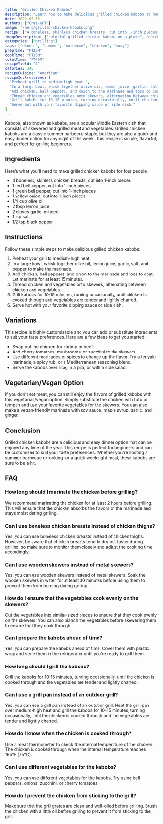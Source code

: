 ```yaml
---
title: "Grilled Chicken Kabobs"
description: "Learn how to make delicious grilled chicken kabobs at home with this easy recipe. Perfect for a summer barbecue or a weeknight dinner!"
date: 2022-06-15
authors: ["Chat-GPT"]
image: "/hero/grilled-chicken-kabobs.png"
recipe: ["4 boneless, skinless chicken breasts, cut into 1-inch pieces", "1 red bell pepper, cut into 1-inch pieces", "1 green bell pepper, cut into 1-inch pieces", "1 yellow onion, cut into 1-inch pieces", "1/4 cup olive oil", "2 tbsp lemon juice", "2 cloves garlic, minced", "1 tsp salt", "1/2 tsp black pepper"]
imageDescription: ["colorful grilled chicken kabobs on a plate", "chicken skewers with vegetables", "grilled chicken kabobs with bell peppers and onions", "juicy chicken kabobs"]
categories: ["grilling"]
tags: ["dinner", "summer", "barbecue", "chicken", "easy"]
prepTime: "PT25M"
cookTime: "PT15M"
totalTime: "PT40M"
recipeYield: "4"
calories: 340
recipeCuisine: "American"
recipeInstructions: [
  "Preheat grill to medium-high heat.",
  "In a large bowl, whisk together olive oil, lemon juice, garlic, salt, and pepper to make marinade.",
  "Add chicken, bell peppers, and onion to the marinade and toss to coat. Let marinate for at least 15 minutes.",
  "Thread chicken and vegetables onto skewers, alternating between chicken and vegetables.",
  "Grill kabobs for 10-15 minutes, turning occasionally, until chicken is cooked through and vegetables are tender and lightly charred.",
  "Serve hot with your favorite dipping sauce or side dish."
]
---
```


Kabobs, also known as kebabs, are a popular Middle Eastern dish that consists of skewered and grilled meat and vegetables. Grilled chicken kabobs are a classic summer barbecue staple, but they are also a quick and easy dinner option for any night of the week. This recipe is simple, flavorful, and perfect for grilling beginners.

## Ingredients

Here's what you'll need to make grilled chicken kabobs for four people:

- 4 boneless, skinless chicken breasts, cut into 1-inch pieces
- 1 red bell pepper, cut into 1-inch pieces
- 1 green bell pepper, cut into 1-inch pieces
- 1 yellow onion, cut into 1-inch pieces
- 1/4 cup olive oil
- 2 tbsp lemon juice
- 2 cloves garlic, minced
- 1 tsp salt
- 1/2 tsp black pepper

## Instructions

Follow these simple steps to make delicious grilled chicken kabobs:

1. Preheat your grill to medium-high heat.
2. In a large bowl, whisk together olive oil, lemon juice, garlic, salt, and pepper to make the marinade.
3. Add chicken, bell peppers, and onion to the marinade and toss to coat. Let marinate for at least 15 minutes.
4. Thread chicken and vegetables onto skewers, alternating between chicken and vegetables.
5. Grill kabobs for 10-15 minutes, turning occasionally, until chicken is cooked through and vegetables are tender and lightly charred.
6. Serve hot with your favorite dipping sauce or side dish.

## Variations

This recipe is highly customizable and you can add or substitute ingredients to suit your taste preferences. Here are a few ideas to get you started:

- Swap out the chicken for shrimp or beef.
- Add cherry tomatoes, mushrooms, or zucchini to the skewers.
- Use different marinades or spices to change up the flavor. Try a teriyaki marinade, a spicy rub, or a Mediterranean seasoning blend.
- Serve the kabobs over rice, in a pita, or with a side salad.

## Vegetarian/Vegan Option

If you don't eat meat, you can still enjoy the flavors of grilled kabobs with this vegetarian/vegan option. Simply substitute the chicken with tofu or tempeh and use your favorite vegetables for the skewers. You can also make a vegan-friendly marinade with soy sauce, maple syrup, garlic, and ginger.

## Conclusion

Grilled chicken kabobs are a delicious and easy dinner option that can be enjoyed any time of the year. This recipe is perfect for beginners and can be customized to suit your taste preferences. Whether you're hosting a summer barbecue or looking for a quick weeknight meal, these kabobs are sure to be a hit.

## FAQ

### How long should I marinate the chicken before grilling?

We recommend marinating the chicken for at least 2 hours before grilling. This will ensure that the chicken absorbs the flavors of the marinade and stays moist during grilling.

### Can I use boneless chicken breasts instead of chicken thighs?

Yes, you can use boneless chicken breasts instead of chicken thighs. However, be aware that chicken breasts tend to dry out faster during grilling, so make sure to monitor them closely and adjust the cooking time accordingly.

### Can I use wooden skewers instead of metal skewers?

Yes, you can use wooden skewers instead of metal skewers. Soak the wooden skewers in water for at least 30 minutes before using them to prevent them from burning during grilling.

### How do I ensure that the vegetables cook evenly on the skewers?

Cut the vegetables into similar-sized pieces to ensure that they cook evenly on the skewers. You can also blanch the vegetables before skewering them to ensure that they cook through.

### Can I prepare the kabobs ahead of time?

Yes, you can prepare the kabobs ahead of time. Cover them with plastic wrap and store them in the refrigerator until you’re ready to grill them.

### How long should I grill the kabobs?

Grill the kabobs for 10-15 minutes, turning occasionally, until the chicken is cooked through and the vegetables are tender and lightly charred.

### Can I use a grill pan instead of an outdoor grill?

Yes, you can use a grill pan instead of an outdoor grill. Heat the grill pan over medium-high heat and grill the kabobs for 10-15 minutes, turning occasionally, until the chicken is cooked through and the vegetables are tender and lightly charred.

### How do I know when the chicken is cooked through?

Use a meat thermometer to check the internal temperature of the chicken. The chicken is cooked through when the internal temperature reaches 165°F (75°C).

### Can I use different vegetables for the kabobs?

Yes, you can use different vegetables for the kabobs. Try using bell peppers, onions, zucchini, or cherry tomatoes.

### How do I prevent the chicken from sticking to the grill?

Make sure that the grill grates are clean and well-oiled before grilling. Brush the chicken with a little oil before grilling to prevent it from sticking to the grill.